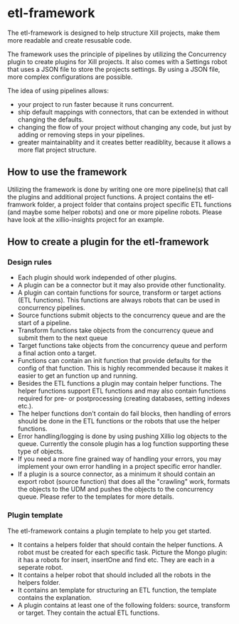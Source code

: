 # etl-framework
The etl-framework is designed to help structure Xill projects, make them more readable and create resusable code.

The framework uses the principle of pipelines by utilizing the Concurrency plugin to create plugins for Xill projects. It also comes with a Settings robot that uses a JSON file to store the projects settings.
By using a JSON file, more complex configurations are possible.

The idea of using pipelines allows:

- your project to run faster because it runs concurrent.
- ship default mappings with connectors, that can be extended in without changing the defaults.
- changing the flow of your project without changing any code, but just by adding or removing steps in your pipelines.
- greater maintainablity and it creates better readiblity, because it allows a more flat project structure.

## How to use the framework

Utilizing the framework is done by writing one ore more pipeline(s) that call the plugins and additional project functions.
A project contains the etl-framwork folder, a project folder that contains project specific ETL functions (and maybe some helper robots) and one or more pipeline robots.
Please have look at the xillio-insights project for an example.

## How to create a plugin for the etl-framework

### Design rules

* Each plugin should work independed of other plugins.
* A plugin can be a connector but it may also provide other functionality.
* A plugin can contain functions for source, transform or target actions (ETL functions). This functions are always robots that can be used in concurrency pipelines.
* Source functions submit objects to the concurrency queue and are the start of a pipeline.
* Transform functions take objects from the concurrency queue and submit them to the next queue
* Target functions take objects from the concurrency queue and perform a final action onto a target.
* Functions can contain an init function that provide defaults for the config of that function. This is highly recommended because it makes it easier to get an function up and running.
* Besides the ETL functions a plugin may contain helper functions. The helper functions support ETL functions and may also contain functions required for pre- or postprocessing (creating databases, setting indexes etc.).
* The helper functions don't contain do fail blocks, then handling of errors should be done in the ETL functions or the robots that use the helper functions.
* Error handling/logging is done by using pushing Xillio log objects to the queue. Currently the console plugin has a log function supporting these type of objects.
* If you need a more fine grained way of handling your errors, you may implement your own error handling in a project specific error handler.
* If a plugin is a source connector, as a minimum it should contain an export robot (source function) that does all the "crawling" work, formats the objects to the UDM and pushes the objects to the concurrency queue. Please refer to the templates for more details.


### Plugin template

The etl-framework contains a plugin template to help you get started.
* It contains a helpers folder that should contain the helper functions. A robot must be created for each specific task. Picture the Mongo plugin: it has a robots for insert, insertOne and find etc. They are each in a seperate robot.
* It contains a helper robot that should included all the robots in the helpers folder.
* It contains an template for structuring an ETL function, the template contains the explanation. 
* A plugin contains at least one of the following folders: source, transform or target. They contain the actual ETL functions.
